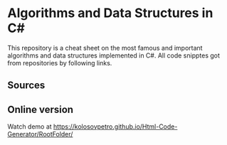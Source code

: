 # Algorithms and Data Structures in C#

This repository is a cheat sheet on the most famous and important algorithms and data structures implemented in C#. All code snipptes got from repositories by following links.

## Sources

## Online version

Watch demo at https://kolosovpetro.github.io/Html-Code-Generator/RootFolder/